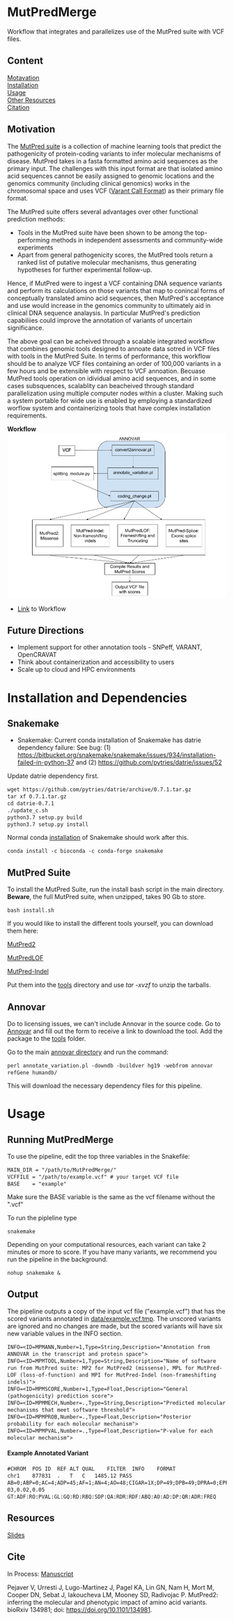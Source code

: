 # MutPredMerge
Workflow that integrates and parallelizes use of the MutPred suite with VCF files.
## Content
[Motavation](#motivation)<br>
[Installation](#installation-and-dependencies)<br>
[Usage](#usage)<br>
[Other Resources](#resources)<br>
[Citation](#cite)


## Motivation
The [MutPred suite](http://mutpred.mutdb.org/) is a collection of machine learning tools that predict the pathogenicity of protein-coding variants to infer molecular mechanisms of disease. MutPred takes in a fasta formatted amino acid sequences as the primary input. The challenges with this input format are that isolated amino acid sequences cannot be easily assigned to genomic locations and the genomics community (including clinical genomics) works in the chromosomal space and uses VCF ([Varant Call Format](https://en.wikipedia.org/wiki/Variant_Call_Format)) as their primary file format. 

The MutPred suite offers several advantages over other functional prediction methods:
* Tools in the MutPred suite have been shown to be among the top-performing methods in independent assessments and community-wide experiments
* Apart from general pathogenicity scores, the MutPred tools return a ranked list of putative molecular mechanisms, thus generating hypotheses for further experimental follow-up.

Hence, if MutPred were to ingest a VCF containing DNA sequence variants and perform its calculations on those variants that map to conincal forms of conceptually translated amino acid sequences, then MutPred's acceptance and use would increase in the genomics community to ultimately aid in clinical DNA sequence analaysis. In particular MutPred's prediction capabiliies could improve the annotation of variants of uncertain significance.

The above goal can be acheived through a scalable integrated workflow that combines genomic tools designed to annoate data sotred in VCF files with tools in the MutPred Suite. In terms of performance, this workflow should be to analyze VCF files containing an order of 100,000 variants in a few hours and be extensible with respect to VCF annoation. Becuase MutPred tools operation on idividual amino acid sequences, and in some cases subsquences, scalablity can beacheived through standard parallelization using multiple computer nodes within a cluster. Making such a system portable for wide use is enabled by employing a standardized worflow system and containerizing tools that have complex installation requirements.  

**Workflow** ![Here](data/mutpred_workflow.png "Conceptual Workflow")
* [Link](https://docs.google.com/drawings/d/1K82kxgp6OYccRhUak_vzbA3sk6ERMYB-eNRHvFq8JGo/edit?usp=sharing) to Workflow

## Future Directions

* Implement support for other annotation tools - SNPeff, VARANT, OpenCRAVAT 
* Think about containerization and accessibility to users
* Scale up to cloud and HPC environments

# Installation and Dependencies
<a href="#installation"></a>
## Snakemake
* Snakemake: Current conda installation of Snakemake has datrie dependency failure:
See bug:
(1) https://bitbucket.org/snakemake/snakemake/issues/934/installation-failed-in-python-37 and 
(2) https://github.com/pytries/datrie/issues/52 

Update datrie dependency first. 
``` 
wget https://github.com/pytries/datrie/archive/0.7.1.tar.gz
tar xf 0.7.1.tar.gz
cd datrie-0.7.1
./update_c.sh 
python3.7 setup.py build
python3.7 setup.py install  
```

Normal conda [installation](https://snakemake.readthedocs.io/en/stable/getting_started/installation.html) of Snakemake should work after this.
```
conda install -c bioconda -c conda-forge snakemake
```

## MutPred Suite

To install the MutPred Suite, run the install bash script in the main directory. **Beware**, the full MutPred suite, when unzipped, takes 90 Gb to store.
```
bash install.sh
```
 If you would like to install the different tools yourself, you can download them here:

[MutPred2](http://mutpred.mutdb.org/#dload)

[MutPredLOF](http://mutpredlof.cs.indiana.edu/#dload)

[MutPred-Indel](http://mutpredindel.cs.indiana.edu/#dload)

Put them into the [tools](/tools) directory and use *tar -xvzf* to unzip the tarballs. 

## Annovar
Do to licensing issues, we can't include Annovar in the source code. Go to [Annovar](http://annovar.openbioinformatics.org/en/latest/user-guide/download/) and fill out the form to receive a link to download the tool. Add the package to the [tools](/tools) folder.

Go to the main [annovar directory](/tools/annovar/) and run the command:
```
perl annotate_variation.pl -downdb -buildver hg19 -webfrom annovar refGene humandb/
```
This will download the necessary dependency files for this pipeline.

# Usage
<a href="#usage"></a>
## Running MutPredMerge
To use the pipeline, edit the top three variables in the Snakefile:
```
MAIN_DIR = "/path/to/MutPredMerge/"
VCFFILE = "/path/to/example.vcf" # your target VCF file
BASE    = "example"
```
Make sure the BASE variable is the same as the vcf filename without the ".vcf"

To run the pipleline type
```
snakemake
```
Depending on your computational resources, each variant can take 2 minutes or more to score. If you have many variants, we recommend you run the pipeline in the background.
```
nohup snakemake &
```
## Output
The pipeline outputs a copy of the input vcf file ("example.vcf") that has the scored variants annotated in [data/example.vcf.tmp](data/example.vcf.tmp). The unscored variants are ignored and no changes are made, but the scored variants will have six new variable values in the INFO section.
```
INFO=<ID=MPMANN,Number=1,Type=String,Description="Annotation from ANNOVAR in the transcript and protein space">
INFO=<ID=MPMTOOL,Number=1,Type=String,Description="Name of software run from MutPred suite: MP2 for MutPred2 (missense), MPL for MutPred-LOF (loss-of-function) and MPI for MutPred-Indel (non-frameshifting indels)">
INFO=<ID=MPMSCORE,Number=1,Type=Float,Description="General (pathogenicity) prediction score">
INFO=<ID=MPMMECH,Number=.,Type=String,Description="Predicted molecular mechanisms that meet software threshold">
INFO=<ID=MPMPROB,Number=.,Type=Float,Description="Posterior probability for each molecular mechanism">
INFO=<ID=MPMPVAL,Number=.,Type=Float,Description="P-value for each molecular mechanism">
```
#### Example Annotated Variant
```
#CHROM	POS	ID	REF	ALT	QUAL	FILTER	INFO	FORMAT
chr1	877831	.	T	C	1485.12	PASS	AB=0;ABP=0;AC=4;ADP=45;AF=1;AN=4;AO=48;CIGAR=1X;DP=49;DPB=49;DPRA=0;EPP=11.8771;EPPR=0;GTI=0;HET=0;HOM=1;LEN=1;MEANALT=2;MQM=60;MQMR=0;NC=0;NS=1;NUMALT=1;ODDS=70.0487;PAIRED=1;PAIREDR=0;PAO=0;PQA=0;PQR=0;PRO=0;QA=1694;QR=0;RO=0;RPL=25;RPP=3.19126;RPPR=0;RPR=23;RUN=1;SAF=20;SAP=5.9056;SAR=28;SF=0,1;SRF=0;SRP=0;SRR=0;TYPE=snp;WT=0;MPMANN=line1855|NM_152486|c.T1027C;MPMTOOL=MP2;MPMSCORE=0.078;MPMMECH=Gain_of_Intrinsic_disorder,Altered_MoRF,Gain_of_Helix;MPMPROB=0.51,0.30,0.27;MPMPVAL=1.5e-03,0.02,0.05	GT:ADF:RO:PVAL:GL:GQ:RD:RBQ:SDP:QA:RDR:RDF:ABQ:AO:AD:DP:QR:ADR:FREQ
```

## Resources
[Slides](https://docs.google.com/presentation/d/1Fp9yuV2slaYAni1wY5unc3VICNFA83dt0pRXeipHnmo/edit?usp=sharing)


## Cite
In Process: [Manuscript](https://docs.google.com/document/d/1vBUD3H7PPvaJc4gL45TGOKKsatZuMZtkQfMggRceGec/edit?usp=sharing)

Pejaver V, Urresti J, Lugo-Martinez J, Pagel KA, Lin GN, Nam H, Mort M, Cooper DN, Sebat J, Iakoucheva LM, Mooney SD, Radivojac P. MutPred2: inferring the molecular and phenotypic impact of amino acid variants. bioRxiv 134981; doi: https://doi.org/10.1101/134981.
